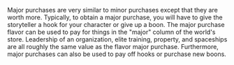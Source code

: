Major purchases are very similar to minor purchases except that they are worth more. Typically, to obtain a major purchase, you will have to give the storyteller a hook for your character or give up a boon. The major purchase flavor can be used to pay for things in the "major" column of the world's store. Leadership of an organization, elite training, property, and spaceships are all roughly the same value as the flavor major purchase. Furthermore, major purchases can also be used to pay off hooks or purchase new boons.